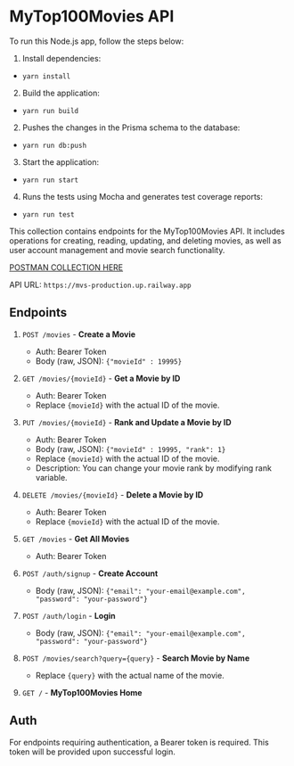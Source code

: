 # MyTop100Movies API 

To run this Node.js app, follow the steps below:

1. Install dependencies:
- `yarn install`
2. Build the application:
- `yarn run build`
2. Pushes the changes in the Prisma schema to the database:
- `yarn run db:push`
3. Start the application:
- `yarn run start`
4. Runs the tests using Mocha and generates test coverage reports:
- `yarn run test`

This collection contains endpoints for the MyTop100Movies API. It includes operations for creating, reading, updating, and deleting movies, as well as user account management and movie search functionality.

[POSTMAN COLLECTION HERE](https://documenter.getpostman.com/view/8274199/2s93eeQUka)

API URL: `https://mvs-production.up.railway.app`

## Endpoints

1. `POST /movies` - **Create a Movie**
    - Auth: Bearer Token
    - Body (raw, JSON): `{"movieId" : 19995}`

2. `GET /movies/{movieId}` - **Get a Movie by ID**
    - Auth: Bearer Token
    - Replace `{movieId}` with the actual ID of the movie.

3. `PUT /movies/{movieId}` - **Rank and Update a Movie by ID**
    - Auth: Bearer Token
    - Body (raw, JSON): `{"movieId" : 19995, "rank": 1}`
    - Replace `{movieId}` with the actual ID of the movie.
    - Description: You can change your movie rank by modifying rank variable.

4. `DELETE /movies/{movieId}` - **Delete a Movie by ID**
    - Auth: Bearer Token
    - Replace `{movieId}` with the actual ID of the movie.

5. `GET /movies` - **Get All Movies**
    - Auth: Bearer Token

6. `POST /auth/signup` - **Create Account**
    - Body (raw, JSON): `{"email": "your-email@example.com", "password": "your-password"}`

7. `POST /auth/login` - **Login**
    - Body (raw, JSON): `{"email": "your-email@example.com", "password": "your-password"}`

8. `POST /movies/search?query={query}` - **Search Movie by Name**
    - Replace `{query}` with the actual name of the movie.

9. `GET /` - **MyTop100Movies Home**

## Auth

For endpoints requiring authentication, a Bearer token is required. This token will be provided upon successful login.

